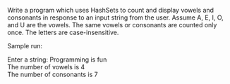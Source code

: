 Write a program which uses HashSets to count and display vowels and consonants in response to an input string from the user. 
Assume A, E, I, O, and U are the vowels. The same vowels or consonants are counted only once. The letters are case-insensitive.

Sample run:

  Enter a string: Programming is fun  
  The number of vowels is 4  
  The number of consonants is 7  
